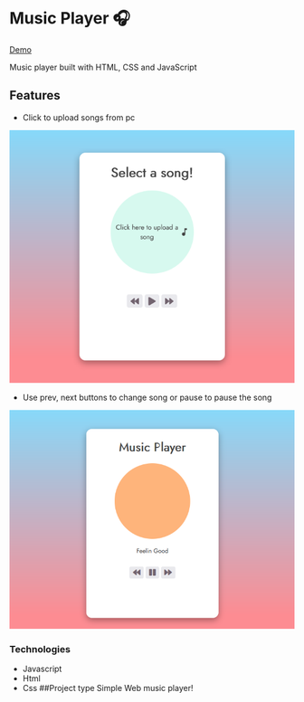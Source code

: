 # Music Player 🎧

[Demo](https://donatellac.github.io/music-player-javascript/)

Music player built with HTML, CSS and JavaScript

## Features

- Click to upload songs from pc

![Img](./music-player-js.png)

- Use prev, next buttons to change song or pause to pause the song

![Img](./music-player.png)

### Technologies

- Javascript
- Html
- Css
##Project type 
Simple Web music player! 

